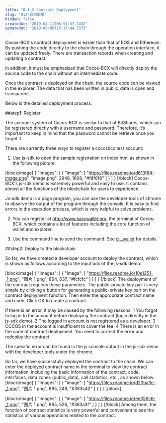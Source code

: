 ```yaml
---
title: "8.1.2 Contract Deployment"
slug: "812-合约部署"
hidden: false
createdAt: "2019-04-11T06:51:37.745Z"
updatedAt: "2019-06-05T13:17:44.737Z"
---
```

Cocos-BCX's contract deployment is easier than that of EOS and Ethereum. By pushing the code directly to the chain through the operation interface, it can be updated freely. There are transaction records when creating and updating a contract.

In addition, it must be emphasized that Cocos-BCX will directly deploy the source code to the chain without an intermediate code.

Once the contract is deployed on the chain, the source code can be viewed in the explorer. The data that has been written in public_data is open and transparent.

Below is the detailed deployment process:

##step1: Register

The account system of Cocos-BCX is similar to that of BitShares, which can be registered directly with a username and password. Therefore, it’s important to keep in mind that the password cannot be retrieve once you forget it.

There are currently three ways to register a cocosbcx test account:
1. Use js-sdk to open the sample registration on index.html as shown in the following picture:

[block:image]
{
  "images": [
    {
      "image": [
        "https://files.readme.io/d613f64-image.png",
        "image.png",
        2948,
        1608,
        "#f8f6f8"
      ]
    }
  ]
}
[/block]
Cocos-BCX's js-sdk demo is extremely powerful and easy to use. It contains almost all the functions of the blockchain for users to experience.

Js-sdk demo is a page program, you can use the developer tools of chrome to observe the output of the program through the console. It is easy to find errors in the execution process, which is very helpful to solve problems.

2. You can register at http://www.easywallet.pro, the terminal of Cocos-BCX, which contains a lot of features including the core function of wallet and explorer. 

3. Use the command line to send the command. See [cli_wallet](https://cn-dev.cocosbcx.io/v2.0/docs/22-cli_wallet) for details.



##step2: Deploy to the blockchain

So far, we have created a developer account to deploy the contract, which is shown as follows according to the input box of the js-sdk demo:

[block:image]
{
  "images": [
    {
      "image": [
        "https://files.readme.io/10e1251-_1.png",
        "图片 1.png",
        864,
        637,
        "#fcfcfc"
      ]
    }
  ]
}
[/block]
The deployment of the contract requires these parameters. The public-private key pair is very simple by clicking a button for generating a public-private key pair on the contract deployment function. Then enter the appropriate contract name and code. Click OK to create a contract.

if there is an error, it may be caused by the following reasons:
1	You forgot to log in to the account before deploying the contract (login directly in the js-sdk demo).
2	The logged in account is not registered as a developer.
3	COCOS in the account is insufficient to cover the fee.
4	There is an error in the code of contract deployment. You need to correct the error and redeploy the contract.

The specific error can be found in the js console output in the js-sdk demo with the developer tools under the chrome.

So far, we have successfully deployed the contract to the chain. We can enter the deployed contract name in the terminal to view the contract information, including the basic information of the contract, code, interfaces, data zones (public_data), call statistics, etc., as shown below:
[block:image]
{
  "images": [
    {
      "image": [
        "https://files.readme.io/d23ba3c-_1.png",
        "图片 1.png",
        865,
        249,
        "#383c42"
      ]
    }
  ]
}
[/block]

[block:image]
{
  "images": [
    {
      "image": [
        "https://files.readme.io/ee059c6-_1.png",
        "图片 1.png",
        865,
        526,
        "#363a3f"
      ]
    }
  ]
}
[/block]
Among them, the function of contract statistics is very powerful and convenient to see the statistics of various operations related to the contract.